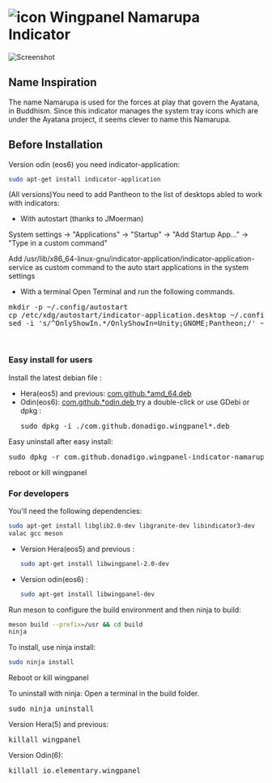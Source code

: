 # ![icon](data/icon.png) Wingpanel Namarupa Indicator

![Screenshot](data/shot.png)

## Name Inspiration

The name Namarupa is used for the forces at play that govern the Ayatana, in Buddhism. Since this indicator manages the system tray icons which are under the Ayatana project, it seems clever to name this Namarupa.

## Before Installation

Version odin (eos6) you need indicator-application:

```bash
sudo apt-get install indicator-application
```

(All versions)You need to add Pantheon to the list of desktops abled to work with indicators:  

- With autostart (thanks to JMoerman)  

System settings -> "Applications" -> "Startup" -> "Add Startup App…" -> "Type in a custom command"

Add /usr/lib/x86_64-linux-gnu/indicator-application/indicator-application-service as custom command to the auto start applications in the system settings  

- With a terminal 
Open Terminal and run the following commands.
<pre>mkdir -p ~/.config/autostart
cp /etc/xdg/autostart/indicator-application.desktop ~/.config/autostart/
sed -i 's/^OnlyShowIn.*/OnlyShowIn=Unity;GNOME;Pantheon;/' ~/.config/autostart/indicator-application.desktop
</pre><br/>
 

### Easy install for users

Install the latest debian file :

- Hera(eos5) and previous: <a href="https://github.com/Lafydev/wingpanel-indicator-namarupa/blob/master/com.github.donadigo.wingpanel-indicator-namarupa_1.0.0_amd64.deb">com.github.*amd_64.deb </a>
- Odin(eos6): <a href="https://github.com/Lafydev/wingpanel-indicator-namarupa/blob/master/com.github.donadigo.wingpanel-indicator-namarupa_1.0.2_odin.deb">com.github.*odin.deb </a>
  try a double-click or use GDebi or dpkg :
  <pre>sudo dpkg -i ./com.github.donadigo.wingpanel*.deb</pre>
 
Easy uninstall after easy install:
<pre>sudo dpkg -r com.github.donadigo.wingpanel-indicator-namarupa</pre>
reboot or kill wingpanel
  

### For developers

You'll need the following dependencies:

```bash
sudo apt-get install libglib2.0-dev libgranite-dev libindicator3-dev 
valac gcc meson
```

- Version Hera(eos5) and previous :  
  
  ```bash
  sudo apt-get install libwingpanel-2.0-dev
  ```

- Version odin(eos6) : 
  
  ```bash
  sudo apt-get install libwingpanel-dev 
  ```

Run meson to configure the build environment and then ninja to build:

```bash
meson build --prefix=/usr && cd build
ninja
```

To install, use ninja install:

```bash
sudo ninja install
```

Reboot or kill wingpanel

To uninstall with ninja:
Open a terminal in the build folder.
<pre>sudo ninja uninstall</pre>
Version Hera(5) and previous:  <pre>killall wingpanel</pre>
Version Odin(6): <pre>killall io.elementary.wingpanel</pre>
